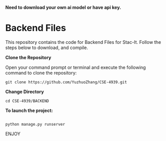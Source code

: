 **Need to download your own ai model or have api key.**

# Backend Files

This repository contains the code for Backend Files for Stac-It. Follow the steps below to download, and compile.

**Clone the Repository**

Open your command prompt or terminal and execute the following command to clone the repository:
```shell
git clone https://github.com/YuzhuoZhang/CSE-4939.git
```
**Change Directory**

```shell
cd CSE-4939/BACKEND
```
**To launch the project:**

```shell

python manage.py runserver
```
ENJOY

